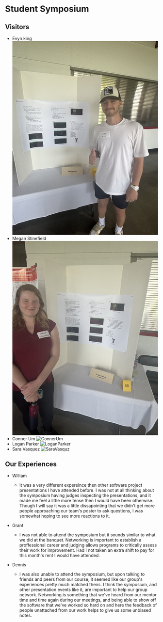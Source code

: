 # Student Symposium


## Visitors
- Evyn king
![EvynKing](EvynKing.JPG)
- Megan Stinefield
![MeganStinefield](MeganStinefield.JPG)
- Conner Um
![ConnerUm](ConnerUm.JPG)
- Logan Parker
![LoganParker](LoganParker.JPG) 
- Sara Vasquez
![SaraVasquz](SaraVasquez.JPG)


## Our Experiences

- William
  - It was a very different expereince then other software project presentations I have attended before. I was not at all thinking about the symposium having judges inspecting the presentations, and it made me feel a little more tense then I would have been otherwise. Though I will say it was a little dissapointing that we didn't get more people approaching our team's poster to ask questions, I was somewhat hoping to see more reactions to it.

- Grant
  - I was not able to attend the symposium but it sounds similar to what we did at the banquet. Networking is important to establish a proffessional career and judging allows programs to critically assess their work for improvement. Had I not taken an extra shift to pay for this month's rent I would have attended.

- Dennis
  - I was also unable to attend the symposium, but upon talking to friends and peers from our course, it seemed like our group's experiences pretty much matched theirs. I think the symposium, and other presentation events like it, are important to help our group network. Networking is something that we've heard from our mentor time and time again during our meetings, and being able to show off the software that we've worked so hard on and here the feedback of people unattached from our work helps to give us some unbiased notes.
